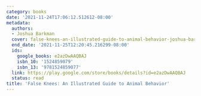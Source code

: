 ```yaml
---
category: books
date: '2021-11-24T17:06:12.512612-08:00'
metadata:
  authors:
  - Joshua Barkman
  cover: false-knees-an-illustrated-guide-to-animal-behavior-joshua-barkman.jpg
  end_date: '2021-11-25T12:20:45.216299-08:00'
  ids:
    google_books: e2azDwAAQBAJ
    isbn_10: '1524859079'
    isbn_13: '9781524859077'
  link: https://play.google.com/store/books/details?id=e2azDwAAQBAJ
  status: read
title: 'False Knees: An Illustrated Guide to Animal Behavior'
---
```

